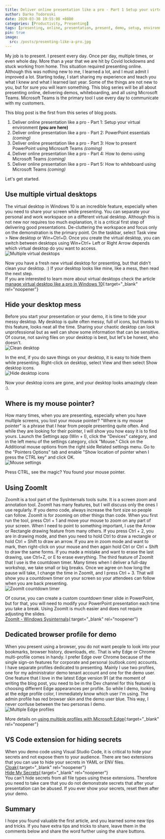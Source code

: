 ```yaml
---
title: Deliver online presentation like a pro - Part 1 Setup your virtual environment
author: Darko Todoroski
date: 2020-03-30 19:55:00 +0800
categories: [Productivity, Presenting]
tags: [presenting, online, presentation, present, demo, setup, environment, Microsoft Teams, teams, PowerPoint, ZoomIt, Microsoft WhiteBoard, WhiteBoard]
pin: true
image:
  src: /posts/presenting-like-a-pro.jpg
---
```


My job is to present. I present every day. Once per day, multiple times, or even whole day. More than a year that we are hit by Covid lockdowns and stuck working from home. This situation required presenting online. Although this was nothing new to me, I learned a lot, and I must admit I improved a lot. Starting today, I start sharing my experience and teach you what I knew and what I learned last year. Some of the things are not new to you, but for sure you will learn something.
This blog series will be all about presenting online, delivering demos, whiteboarding, and all using Microsoft Teams. Microsoft Teams is the primary tool I use every day to communicate with my customers.

This blog post is the first from this series of blog posts.

1. Deliver online presentation like a pro - Part 1: Setup your virtual environment **(you are here)**  
2. Deliver online presentation like a pro - Part 2: PowerPoint essentials *(coming)*  
3. Deliver online presentation like a pro - Part 3: How to present PowerPoint using Microsoft Teams *(coming)*  
4. Deliver online presentation like a pro - Part 4: How to demo using Microsoft Teams *(coming)*  
5. Deliver online presentation like a pro - Part 5: How to whiteboard using Microsoft Teams *(coming)*  

Let's get started.

## Use multiple virtual desktops

The virtual desktop in Windows 10 is an incredible feature, especially when you need to share your screen while presenting. You can separate your personal and work workspace on a different virtual desktop. Although this is not new nor requires too much explanation, it is a critical first step of delivering good presentations. De-cluttering the workspace and focus only on the demonstration is the primary point.
On the taskbar, select Task view > New desktop or Win+Ctrl+D. Once you create the virtual desktop, you can switch between desktops using Win+Ctrl+ Left or Right Arrow depends which virtual desktop do you want to access.  
![Multiple virtual desktops](/posts/2020-03-30-virtual-desktops.jpg)  

Now you have a fresh new virtual desktop for presenting, but that didn't clean your desktop. :) If your desktop looks like mine, like a mess, then read the next step.  
If you are interested to learn more about virtual desktops check the article [manage virtual desktop like a pro in Windows 10](https://community.windows.com/en-us/stories/virtual-desktop-windows-10){:target="_blank" rel="noopener"}

## Hide your desktop mess

Before you start your presentation or your demo, it is time to tide your messy desktop. My desktop is quite often messy, full of icons, but thanks to this feature, looks neat all the time. Sharing your chaotic desktop can look unprofessional but as well can show some information that can be sensitive. Of course, not saving files on your desktop is best, but let's be honest, who doesn't.  
![Clean desktop](/posts/2020-03-30-clean-desktop.JPG)  

In the end, if you do save things on your desktop, it is easy to hide them while presenting.
Right-click on desktop, select View and then select Show desktop icons.  
![Hide desktop icons](/posts/2020-03-30-hide-icons.JPG)  

Now your desktop icons are gone, and your desktop looks amazingly clean :).

## Where is my mouse pointer?

How many times, when you are presenting, especially when you have multiple screens, you lost your mouse pointer? "Where is my mouse pointer" is a phrase that I hear from people presenting quite often. And while they are looking for their pointer, I will show you how easy it is to find yours.
Launch the Settings app (Win + I), click the "Devices" category, and in the left menu of the settings category, click "Mouse." Click on the Additional mouse options from the right side Related settings menu.
Go to the "Pointers Options" tab and enable "Show location of pointer when I press the CTRL key" and click OK.  
![Mouse settings](/posts/2020-03-30-mouse-settings.jpg)  

Press CTRL, see the magic? You found your mouse pointer.

## Using ZoomIt

ZoomIt is a tool part of the SysInternals tools suite. It is a screen zoom and annotation tool.
ZoomIt has many features, but I will discuss only the ones I use regularly.
If you demo code, always increase the font size so people can follow. ZoomIt is for zooming on other things than code.
When you first run the tool, press Ctrl + 1 and move your mouse to zoom on any part of your screen.
When I need to point to something important, I use the Arrow or Rectangle drawing feature from many others. If you press Ctrl + 2, you are in drawing mode, and then you need to hold Ctrl to draw a rectangle or hold Ctrl + Shift to draw an arrow. If you are in zoom mode and want to mark, then right-click on your mouse and then again hold Ctrl or Ctrl + Shift to draw the same forms. If you made a mistake and want to erase the last drawing, use Ctrl+Z, or E to erase everything.
The third feature of ZoomIt that I use is the countdown timer. Many times when I deliver a full-day workshop, we take small or big breaks. Once we agree on how long the pause will take, I change the time in ZoomIt, and I press Ctrl + 3. That will show you a countdown timer on your screen so your attendees can follow when you are back presenting.  
![ZoomIt countdown timer](/posts/2020-03-30-ZoomIt.jpg)  

Of course, you can create a custom countdown timer slide in PowerPoint, but for that, you will need to modify your PowerPoint presentation each time you take a break.
Using ZoomIt is much easier and does not require adjusting the slides.  
[ZoomIt - Windows Sysinternals](https://docs.microsoft.com/en-us/sysinternals/downloads/zoomit#shortcuts){:target="_blank" rel="noopener"}

## Dedicated browser profile for demo

When you present using a browser, you do not want people to look into your bookmarks, browser history, downloads, etc. That is why Edge or Chrome multi-profile comes in handy. I prefer Edge over Chrome because of the single sign-on features for corporate and personal (outlook.com) accounts.
I have separate profiles dedicated to presenting. Mainly I use two profiles, one for my administrator demo tenant account and one for the demo user. One feature that I love in the latest Edge version 91 (at the moment of writing the blog post, you need to be in the Dev channel for this feature) is choosing different Edge appearances per profile. So while I demo, looking at the edge profile color, I immediately know which user I'm using. The admin profile has red browser skin and the demo user blue. This way, I never confuse between the two personas I demo.  
![Multiple Edge profiles](/posts/2020-03-30-edge-profiles.jpg)  

More details on [using multiple profiles with Microsoft Edge](https://blogs.windows.com/msedgedev/2020/04/30/automatic-profile-switching/){:target="_blank" rel="noopener"}

## VS Code extension for hiding secrets

When you demo code using Visual Studio Code, it is critical to hide your secrets and not expose them to your audience. There are two extensions that you can use to hide your secrets in YAML or ENV files.  
[Cloak](https://marketplace.visualstudio.com/items?itemName=johnpapa.vscode-cloak&ssr=false){:target="_blank" rel="noopener"}  
[Hide My Secrets](https://marketplace.visualstudio.com/items?itemName=emadashi.hide-my-secrets){:target="_blank" rel="noopener"}  
You can't hide secrets from all file types using these extensions. Therefore you need to take care that you do not demonstrate secrets that after your presentation can be abused. If you ever show your secrets, reset them after your demo.

## Summary

I hope you found valuable the first article, and you learned some new tips and tricks. If you have extra tips and tricks to share, leave them in the comments below and share the word further using the share buttons.

